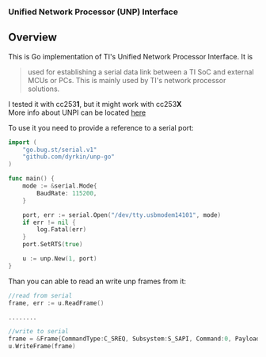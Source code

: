 ### Unified Network Processor (UNP) Interface

## Overview

This is Go implementation of TI's Unified Network Processor Interface.
It is
> used for establishing a serial data link between a TI SoC and external MCUs or PCs. This is mainly used by TI's network processor solutions.

I tested it with cc253**1**, but it might work with cc253**X**  
More info about UNPI can be located [here](http://processors.wiki.ti.com/index.php/Unified_Network_Processor_Interface)

To use it you need to provide a reference to a serial port:

```go
import (
	"go.bug.st/serial.v1"
	"github.com/dyrkin/unp-go"
)

func main() {
	mode := &serial.Mode{
		BaudRate: 115200,
	}

	port, err := serial.Open("/dev/tty.usbmodem14101", mode)
	if err != nil {
		log.Fatal(err)
	}
	port.SetRTS(true)

	u := unp.New(1, port)
}
```

Than you can able to read an write unp frames from it:

```go
//read from serial
frame, err := u.ReadFrame()

........

//write to serial		
frame = &Frame{CommandType:C_SREQ, Subsystem:S_SAPI, Command:0, Payload:[]byte{0x00, 0x01, 0x02}}
u.WriteFrame(frame)
```